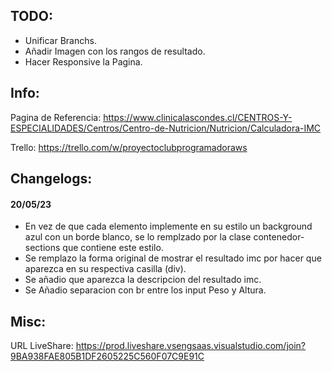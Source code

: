 
## TODO:
- Unificar Branchs.
- Añadir Imagen con los rangos de resultado.
- Hacer Responsive la Pagina.


## Info:

Pagina de Referencia: https://www.clinicalascondes.cl/CENTROS-Y-ESPECIALIDADES/Centros/Centro-de-Nutricion/Nutricion/Calculadora-IMC

Trello: https://trello.com/w/proyectoclubprogramadoraws

## Changelogs:
#### 20/05/23
- En vez de que cada elemento implemente en su estilo un background azul con un borde blanco, se lo remplzado por la clase contenedor-sections que contiene este estilo.
- Se remplazo la forma original de mostrar el resultado imc por hacer que aparezca en su respectiva casilla (div).
- Se añadio que aparezca la descripcion del resultado imc.
- Se Añadio separacion con br entre los input Peso y Altura.

## Misc:

URL LiveShare: https://prod.liveshare.vsengsaas.visualstudio.com/join?9BA938FAE805B1DF2605225C560F07C9E91C

